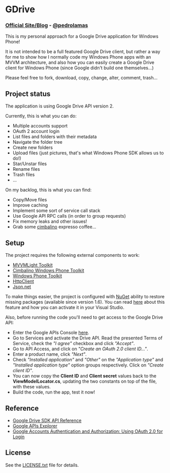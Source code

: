 # GDrive

### [Official Site/Blog][1] - [@pedrolamas][2]

This is my personal approach for a Google Drive application for Windows Phone!

It is not intended to be a full featured Google Drive client, but rather a way for me to show how I normally code my Windows Phone apps with an MVVM architecture, and also how you can easily create a Google Drive client for Windows Phone (since Google didn't build one themselves...)

Please feel free to fork, download, copy, change, alter, comment, trash...

## Project status

The application is using Google Drive API version 2.

Currently, this is what you can do:

* Multiple accounts support
* OAuth 2 account login
* List files and folders with their metadata
* Navigate the folder tree
* Create new folders
* Upload files (just pictures, that's what Windows Phone SDK allows us to do!)
* Star/Unstar files
* Rename files
* Trash files
* ...

On my backlog, this is what you can find:

* Copy/Move files
* Improve caching
* Implement some sort of service call stack
* Use Google API RPC calls (in order to group requests)
* Fix memory leaks and other issues!
* Grab some [cimbalino][4] expresso coffee...

## Setup

The project requires the following external components to work:

* [MVVMLight Toolkit][6]
* [Cimbalino Windows Phone Toolkit][7]
* [Windows Phone Toolkit][8]
* [HttpClient][9]
* [Json.net][10]

To make things easier, the project is configured with [NuGet][5] ability to restore missing packages (available since version 1.6). You can read [here][11] about this feature and how you can activate it in your Visual Studio.

Also, before running the code you'll need to get access to the Google Drive API:
 - Enter the Google APIs Console [here][12].
 - Go to Services and activate the Drive API. Read the presented Terms of Service, check the *"I agree"* checkbox and click *"Accept"*.
 - Go to API Access, and click on *"Create an OAuth 2.0 client ID..."*.
 - Enter a product name, click *"Next"*.
 - Check *"Installed application"* and *"Other"* on the *"Application type"* and *"Installed application type"* option groups respectively. Click on *"Create client ID"*.
 - You can now copy the **Client ID** and **Client secret** values back to the **ViewModelLocator.cs**, updating the two constants on top of the file, with these values.
 - Build the code, run the app, test it now!

## Reference

 - [Google Drive SDK API Reference][13]
 - [Google APIs Explorer][14]
 - [Google Accounts Authentication and Authorization: Using OAuth 2.0 for Login][15]

## License

See the [LICENSE.txt][3] file for details.

[1]: http://www.pedrolamas.com
[2]: http://twitter.com/pedrolamas
[3]: https://github.com/pedrolamas/GDrive/raw/master/LICENSE.txt "License"
[4]: https://github.com/Cimbalino/Cimbalino-Phone-Toolkit/wiki/Cimbalino%3F%3F
[5]: http://nuget.org/
[6]: http://mvvmlight.codeplex.com/
[7]: http://cimbalino.org
[8]: http://phone.codeplex.com/
[9]: http://blogs.msdn.com/b/bclteam/p/httpclient.aspx
[10]: http://james.newtonking.com/projects/json-net.aspx
[11]: http://docs.nuget.org/docs/workflows/using-nuget-without-committing-packages
[12]: http://code.google.com/apis/console
[13]: https://developers.google.com/drive/v2/reference/
[14]: https://developers.google.com/apis-explorer/#p/drive/v2/
[15]: https://developers.google.com/accounts/docs/OAuth2Login/